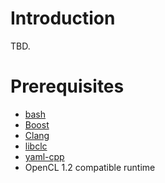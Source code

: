 Introduction
====================
TBD.

Prerequisites
====================
-   [bash](https://www.gnu.org/software/bash/)
-   [Boost](http://www.boost.org/)
-   [Clang](https://clang.llvm.org)
-   [libclc](https://libclc.llvm.org)
-   [yaml-cpp](https://github.com/jbeder/yaml-cpp)
-   OpenCL 1.2 compatible runtime

